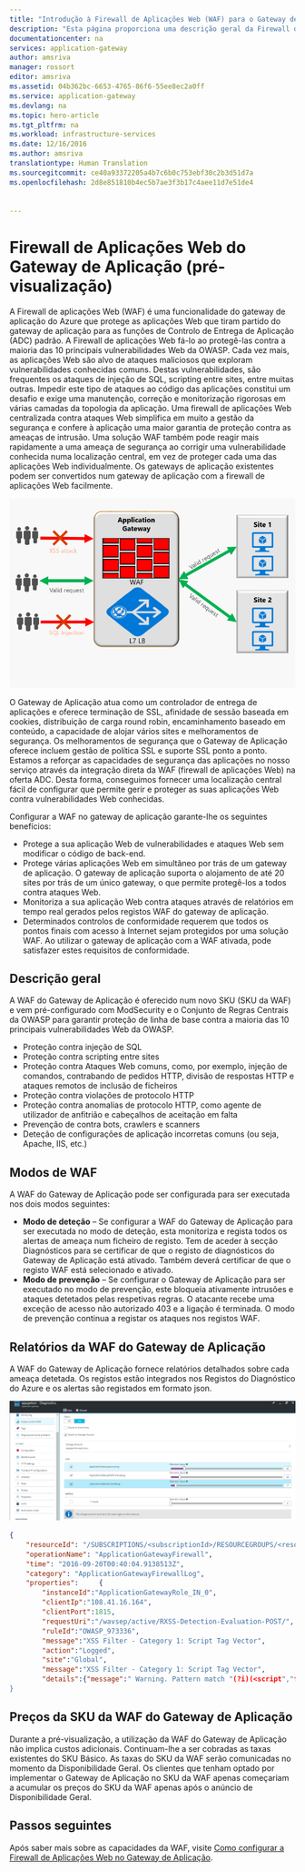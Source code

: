 ```yaml
---
title: "Introdução à Firewall de Aplicações Web (WAF) para o Gateway de Aplicação | Microsoft Docs"
description: "Esta página proporciona uma descrição geral da Firewall de Aplicações Web (WAF) para o Gateway de Aplicação "
documentationcenter: na
services: application-gateway
author: amsriva
manager: rossort
editor: amsriva
ms.assetid: 04b362bc-6653-4765-86f6-55ee8ec2a0ff
ms.service: application-gateway
ms.devlang: na
ms.topic: hero-article
ms.tgt_pltfrm: na
ms.workload: infrastructure-services
ms.date: 12/16/2016
ms.author: amsriva
translationtype: Human Translation
ms.sourcegitcommit: ce40a93372205a4b7c6b0c753ebf30c2b3d51d7a
ms.openlocfilehash: 2d8e851810b4ec5b7ae3f3b17c4aee11d7e51de4


---
```


# <a name="application-gateway-web-application-firewall-preview"></a>Firewall de Aplicações Web do Gateway de Aplicação (pré-visualização)

A Firewall de aplicações Web (WAF) é uma funcionalidade do gateway de aplicação do Azure que protege as aplicações Web que tiram partido do gateway de aplicação para as funções de Controlo de Entrega de Aplicação (ADC) padrão. A Firewall de aplicações Web fá-lo ao protegê-las contra a maioria das 10 principais vulnerabilidades Web da OWASP. Cada vez mais, as aplicações Web são alvo de ataques maliciosos que exploram vulnerabilidades conhecidas comuns. Destas vulnerabilidades, são frequentes os ataques de injeção de SQL, scripting entre sites, entre muitas outras. Impedir este tipo de ataques ao código das aplicações constitui um desafio e exige uma manutenção, correção e monitorização rigorosas em várias camadas da topologia da aplicação. Uma firewall de aplicações Web centralizada contra ataques Web simplifica em muito a gestão da segurança e confere à aplicação uma maior garantia de proteção contra as ameaças de intrusão. Uma solução WAF também pode reagir mais rapidamente a uma ameaça de segurança ao corrigir uma vulnerabilidade conhecida numa localização central, em vez de proteger cada uma das aplicações Web individualmente. Os gateways de aplicação existentes podem ser convertidos num gateway de aplicação com a firewall de aplicações Web facilmente.

![imageURLroute](./media/application-gateway-webapplicationfirewall-overview/WAF1.png)

O Gateway de Aplicação atua como um controlador de entrega de aplicações e oferece terminação de SSL, afinidade de sessão baseada em cookies, distribuição de carga round robin, encaminhamento baseado em conteúdo, a capacidade de alojar vários sites e melhoramentos de segurança. Os melhoramentos de segurança que o Gateway de Aplicação oferece incluem gestão de política SSL e suporte SSL ponto a ponto. Estamos a reforçar as capacidades de segurança das aplicações no nosso serviço através da integração direta da WAF (firewall de aplicações Web) na oferta ADC. Desta forma, conseguimos fornecer uma localização central fácil de configurar que permite gerir e proteger as suas aplicações Web contra vulnerabilidades Web conhecidas.

Configurar a WAF no gateway de aplicação garante-lhe os seguintes benefícios:

* Protege a sua aplicação Web de vulnerabilidades e ataques Web sem modificar o código de back-end.
* Protege várias aplicações Web em simultâneo por trás de um gateway de aplicação. O gateway de aplicação suporta o alojamento de até 20 sites por trás de um único gateway, o que permite protegê-los a todos contra ataques Web.
* Monitoriza a sua aplicação Web contra ataques através de relatórios em tempo real gerados pelos registos WAF do gateway de aplicação.
* Determinados controlos de conformidade requerem que todos os pontos finais com acesso à Internet sejam protegidos por uma solução WAF. Ao utilizar o gateway de aplicação com a WAF ativada, pode satisfazer estes requisitos de conformidade.

## <a name="overview"></a>Descrição geral

A WAF do Gateway de Aplicação é oferecido num novo SKU (SKU da WAF) e vem pré-configurado com ModSecurity e o Conjunto de Regras Centrais da OWASP para garantir proteção de linha de base contra a maioria das 10 principais vulnerabilidades Web da OWASP.

* Proteção contra injeção de SQL
* Proteção contra scripting entre sites
* Proteção contra Ataques Web comuns, como, por exemplo, injeção de comandos, contrabando de pedidos HTTP, divisão de respostas HTTP e ataques remotos de inclusão de ficheiros
* Proteção contra violações de protocolo HTTP
* Proteção contra anomalias de protocolo HTTP, como agente de utilizador de anfitrião e cabeçalhos de aceitação em falta
* Prevenção de contra bots, crawlers e scanners
* Deteção de configurações de aplicação incorretas comuns (ou seja, Apache, IIS, etc.)

## <a name="waf-modes"></a>Modos de WAF

A WAF do Gateway de Aplicação pode ser configurada para ser executada nos dois modos seguintes:

* **Modo de deteção** – Se configurar a WAF do Gateway de Aplicação para ser executada no modo de deteção, esta monitoriza e regista todos os alertas de ameaça num ficheiro de registo. Tem de aceder à secção Diagnósticos para se certificar de que o registo de diagnósticos do Gateway de Aplicação está ativado. Também deverá certificar de que o registo WAF está selecionado e ativado.
* **Modo de prevenção** – Se configurar o Gateway de Aplicação para ser executado no modo de prevenção, este bloqueia ativamente intrusões e ataques detetados pelas respetivas regras. O atacante recebe uma exceção de acesso não autorizado 403 e a ligação é terminada. O modo de prevenção continua a registar os ataques nos registos WAF.

## <a name="application-gateway-waf-reports"></a>Relatórios da WAF do Gateway de Aplicação

A WAF do Gateway de Aplicação fornece relatórios detalhados sobre cada ameaça detetada. Os registos estão integrados nos Registos do Diagnóstico do Azure e os alertas são registados em formato json.

![imageURLroute](./media/application-gateway-webapplicationfirewall-overview/waf2.png)

```json
{
    "resourceId": "/SUBSCRIPTIONS/<subscriptionId>/RESOURCEGROUPS/<resourceGroupName>/PROVIDERS/MICROSOFT.NETWORK/APPLICATIONGATEWAYS/<applicationGatewayName>",
    "operationName": "ApplicationGatewayFirewall",
    "time": "2016-09-20T00:40:04.9138513Z",
    "category": "ApplicationGatewayFirewallLog",
    "properties":     {
        "instanceId":"ApplicationGatewayRole_IN_0",
        "clientIp":"108.41.16.164",
        "clientPort":1815,
        "requestUri":"/wavsep/active/RXSS-Detection-Evaluation-POST/",
        "ruleId":"OWASP_973336",
        "message":"XSS Filter - Category 1: Script Tag Vector",
        "action":"Logged",
        "site":"Global",
        "message":"XSS Filter - Category 1: Script Tag Vector",
        "details":{"message":" Warning. Pattern match "(?i)(<script","file":"/owasp_crs/base_rules/modsecurity_crs_41_xss_attacks.conf","line":"14"}}
}
```

## <a name="application-gateway-waf-sku-pricing"></a>Preços da SKU da WAF do Gateway de Aplicação

Durante a pré-visualização, a utilização da WAF do Gateway de Aplicação não implica custos adicionais. Continuam-lhe a ser cobradas as taxas existentes do SKU Básico. As taxas do SKU da WAF serão comunicadas no momento da Disponibilidade Geral. Os clientes que tenham optado por implementar o Gateway de Aplicação no SKU da WAF apenas começariam a acumular os preços do SKU da WAF apenas após o anúncio de Disponibilidade Geral.

## <a name="next-steps"></a>Passos seguintes

Após saber mais sobre as capacidades da WAF, visite [Como configurar a Firewall de Aplicações Web no Gateway de Aplicação](application-gateway-web-application-firewall-portal.md).




<!--HONumber=Dec16_HO5-->


